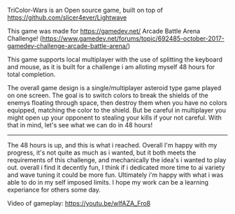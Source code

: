 TriColor-Wars is an Open source game, built on top of https://github.com/slicer4ever/Lightwave

This game was made for https://gamedev.net/ Arcade Battle Arena Challenge! (https://www.gamedev.net/forums/topic/692485-october-2017-gamedev-challenge-arcade-battle-arena/)

This game supports local multiplayer with the use of splitting the keyboard and mouse, as it is built for a challenge i am alloting myself 48 hours for total completion.

The overall game design is a single/multiplayer asteroid type game played on one screen.
The goal is to switch colors to break the shields of the enemys floating through space, then destroy them when you have no colors equipped, matching the color to the shield.  But be careful in multiplayer you might open up your opponent to stealing your kills if your not careful.
With that in mind, let's see what we can do in 48 hours!

---
The 48 hours is up, and this is what i reached.  Overall I'm happy with my progress, it's not quite as much as i wanted, but it both meets the requirements of this challenge, and mechanically the idea's i wanted to play out.  overall i find it decently fun, I think if i dedicated more time to ai variety and wave tuning it could be more fun.  Ultimately i'm happy with what i was able to do in my self imposed limits.  I hope my work can be a learning experiance for others some day.

Video of gameplay:
https://youtu.be/wIfAZA_Fro8